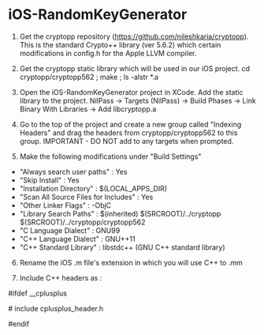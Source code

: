 iOS-RandomKeyGenerator
======================
1) Get the cryptopp repository (https://github.com/nileshkaria/cryptopp). This is the standard Crypto++ library (ver 5.6.2) which certain modifications in config.h for the Apple LLVM compiler.

2) Get the cryptopp static library which will be used in our iOS project. cd cryptopp/cryptopp562 ; make ; ls -alstr *.a 

3) Open the iOS-RandomKeyGenerator project in XCode. Add the static library to the project. NilPass -> Targets (NilPass) -> Build Phases -> Link Binary With Libraries -> Add libcryptopp.a

4) Go to the top of the project and create a new group called "Indexing Headers" and drag the headers from cryptopp/cryptopp562 to this group. IMPORTANT - DO NOT add to any targets when prompted.

5)  Make the following modifications under "Build Settings"
   - "Always search user paths" : Yes
   - "Skip Install" : Yes
   - "Installation Directory" : $(LOCAL_APPS_DIR)
   - "Scan All Source Files for Includes" : Yes
   - "Other Linker Flags" : -ObjC
   - "Library Search Paths" : $(inherited) 
                              $(SRCROOT)/../cryptopp
                              $(SRCROOT)/../cryptopp/cryptopp562
  - "C Language Dialect" : GNU99
  - "C++ Language Dialect" : GNU++11
  - "C++ Standard Library" : libstdc++ (GNU C++ standard library)
  
6) Rename the iOS .m file's extension in which you will use C++ to .mm

7) Include C++ headers as :

\#ifdef __cplusplus

\# include cplusplus_header.h

\#endif
